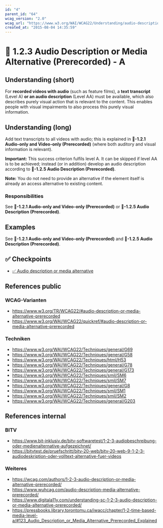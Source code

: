 ```yaml
---
id: "4"
parent_id: "64"
wcag_version: "2.0"
wcag_url: "https://www.w3.org/WAI/WCAG22/Understanding/audio-description-or-media-alternative-prerecorded.html"
created_at: "2015-08-04 14:35:59"
---
```


# 📜 1.2.3 Audio Description or Media Alternative (Prerecorded) - A

## Understanding (short)

For **recorded videos with audio** (such as feature films), a **text transcript** (Level A) **or an audio description** (Level AA) must be available, which also describes purely visual action that is relevant to the content. This enables people with visual impairments to also process this purely visual information.

## Understanding (long)

Add text transcripts to all videos with audio; this is explained in **📜-1.2.1 Audio-only and Video-only (Prerecorded)** (where both auditory and visual information is relevant).

**Important:** This success criterion fulfils level A. It can be skipped if level AA is to be achieved; instead (or in addition) develop an audio description according to **📜-1.2.5 Audio Description (Prerecorded)**.

**Note:** You do not need to provide an alternative if the element itself is already an access alternative to existing content.

### Responsibilities

See **📜-1.2.1 Audio-only and Video-only (Prerecorded)** or **📜-1.2.5 Audio Description (Prerecorded)**.

## Examples

See **📜-1.2.1 Audio-only and Video-only (Prerecorded)** and **📜-1.2.5 Audio Description (Prerecorded)**.

## ✅ Checkpoints

- [✅ Audio description or media alternative](audio-description-or-media-alternative)

## References public

### WCAG-Varianten
- <https://www.w3.org/TR/WCAG22/#audio-description-or-media-alternative-prerecorded>
- <https://www.w3.org/WAI/WCAG22/quickref/#audio-description-or-media-alternative-prerecorded>

### Techniken
- <https://www.w3.org/WAI/WCAG22/Techniques/general/G69>
- <https://www.w3.org/WAI/WCAG22/Techniques/general/G58>
- <https://www.w3.org/WAI/WCAG22/Techniques/html/H53>
- <https://www.w3.org/WAI/WCAG22/Techniques/general/G78>
- <https://www.w3.org/WAI/WCAG22/Techniques/general/G173>
- <https://www.w3.org/WAI/WCAG22/Techniques/smil/SM6>
- <https://www.w3.org/WAI/WCAG22/Techniques/smil/SM7>
- <https://www.w3.org/WAI/WCAG22/Techniques/general/G8>
- <https://www.w3.org/WAI/WCAG22/Techniques/smil/SM1>
- <https://www.w3.org/WAI/WCAG22/Techniques/smil/SM2>
- <https://www.w3.org/WAI/WCAG22/Techniques/general/G203>

## References internal

### BITV
- <https://www.bit-inklusiv.de/bitv-softwaretest/1-2-3-audiobeschreibung-oder-medienalternative-aufgezeichnet/>
- <https://bitvtest.de/pruefschritt/bitv-20-web/bitv-20-web-9-1-2-3-audiodeskription-oder-volltext-alternative-fuer-videos>

### Weiteres
- <https://wcag.com/authors/1-2-3-audio-description-or-media-alternative-prerecorded/>
- <https://www.wuhcag.com/audio-description-media-alternative-prerecorded/>
- <https://www.digitala11y.com/understanding-sc-1-2-3-audio-description-or-media-alternative-prerecorded/>
- <https://pressbooks.library.torontomu.ca/iwacc/chapter/1-2-time-based-media-level-a/#123_Audio_Description_or_Media_Alternative_Prerecorded_Explained>